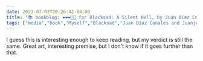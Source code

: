 ---date: 2023-07-02T20:26:42-04:00title: "📚 bookblog: ❤️❤️❤️🖤🖤 for Blacksad: A Silent Hell, by Juan Díaz Canales and Juanjo Guarnido"tags: ["media","book","Myself","Blacksad","Juan Díaz Canales and Juanjo Guarnido","BD","comics","Juan Díaz Canales","Juanjo Guarnido"]---I guess this is interesting enough to keep reading, but my verdict is still the same. Great art, interesting premise, but I don't know if it goes further than that.